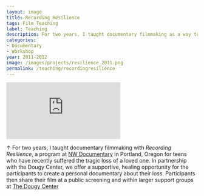 ```yaml
---
layout: image
title: Recording Resilience
tags: Film Teaching
label: Teaching
description: For two years, I taught documentary filmmaking as a way to process significant personal loss through a special partnership between NW Documentary and The Dougy Center.
categories:
- Documentary
- Workshop
year: 2011-2012
image: /images/projects/resilience_2011.png
permalink: /teaching/recordingresilience
---
```


<div class="responsive-container"><p>
<iframe src="https://player.vimeo.com/video/178384608?title=0&byline=0&portrait=0" frameborder="0" allowfullscreen>
</iframe></p>
</div>

<div class="images-right"><p>&uarr; For two years, I taught documentary filmmaking with <i>Recording Resilience</i>, a program at <a href="https://nwdocumentary.org/youth-programs/">NW Documentary</a> in Portland, Oregon for teens who have recently suffered the tragic loss of a loved one. In partnership with the Dougy Center, we offer a supportive, healing opportunity for the participants to create a personal documentary about their loss. Participants then share their film at a public screening and within larger support groups at <a href="https://www.dougy.org/">The Dougy Center</a></p></div>
<section class="clear"></section>